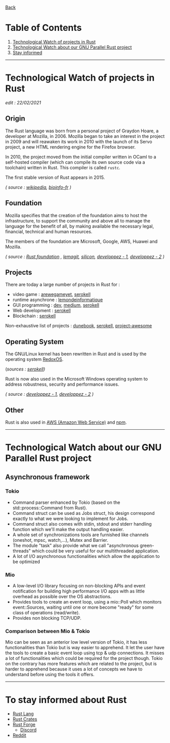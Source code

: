 [Back](README.md)

# Table of Contents
1. [Technological Watch of projects in Rust](#Technological-Watch-of-projects-in-Rust)
2. [Technological Watch about our GNU Parallel Rust project](#Technological-Watch-about-our-GNU-Parallel-Rust-project)
3. [Stay informed](#To-stay-informed-about-Rust)
---

# Technological Watch of projects in Rust

*edit : 22/02/2021*

## Origin
<!-- sources -->
[orn1]: https://fr.wikipedia.org/wiki/Rust_(langage)#Histoire
[orn2]: https://bioinfo-fr.net/rust-un-heros-au-secours-de-la-bio-informatique#:~:text=Les%20origines,qu'il%20va%20nommer%20Rust.&text=Ils%20d%C3%A9cid%C3%A8rent%20donc%20d'utiliser,:%20rapidit%C3%A9,%20concurrence%20et%20s%C3%A9curit%C3%A9.
<!--  -->

The Rust language was born from a personal project of Graydon Hoare, a developer at Mozilla, in 2006. Mozilla began to take an interest in the project in 2009 and will reawaken its work in 2010 with the launch of its Servo project, a new HTML rendering engine for the Firefox browser. 

In 2010, the project moved from the initial compiler written in OCaml to a self-hosted compiler (which can compile its own source code via a toolchain) written in Rust. This compiler is called `rustc`.

The first stable version of Rust appears in 2015.

*( source : [wikipedia][orn1], [bioinfo-fr][orn2] )*

## Foundation
<!-- sources -->
[fd1]: https://foundation.rust-lang.org "Rust Foundation Website"
[fd2]: https://www.lemagit.fr/actualites/252488003/Open-Source-Rust-aura-bientot-le-droit-a-sa-propre-fondation
[fd3]: https://rust.developpez.com/actu/312489/Microsoft-Google-AWS-Huawei-et-Mozilla-s-associent-pour-creer-la-Fondation-Rust-une-organisation-a-but-non-lucratif-chargee-de-gerer-le-langage-de-programmation/
[fd4]: https://www.silicon.fr/fondation-rust-envol-361459.html#
[fd5]: https://rust.developpez.com/actu/308193/L-equipe-Rust-annonce-la-creation-d-une-fondation-pour-le-langage-de-programmation-avant-la-fin-de-l-annee-l-assistance-de-Mozilla-sur-les-plans-legaux-et-financiers-n-etant-plus-suffisante/
<!--  -->

Mozilla specifies that the creation of the foundation aims to host the infrastructure, to support the community and above all to manage the language for the benefit of all, by making available the necessary legal, financial, technical and human resources.

The members of the foundation are Microsoft, Google, AWS, Huawei and Mozilla.

*( source : [Rust foundation][fd1] , [lemagit][fd2], [silicon][fd4], [developpez - 1][fd3], [developpez - 2][fd5] )*

## Projects
<!-- sources -->
[pj1]: https://arewegameyet.rs/
[pj2]: https://www.lemondeinformatique.fr/actualites/lire-le-runtime-tokio-rust-atteint-le-statut-10-81740.html
[pj3]: https://www.dunebook.com/amazing-rust-opensource-projects/
[pj4]: https://medium.com/digitalfrontiers/gui-programming-with-rust-c71fe4051b1a
[pj5]: https://dev.to/davidedelpapa/rust-gui-introduction-a-k-a-the-state-of-rust-gui-libraries-as-of-january-2021-40gl
[pj6]: https://serokell.io/blog/open-source-rust
[pj7]: https://project-awesome.org/rust-unofficial/awesome-rust
<!--  -->
There are today a large number of projects in Rust for :
- video game : [arewegameyet][pj1], [serokell](https://serokell.io/blog/open-source-rust#game-development)
- runtime asynchrone : [lemondeinformatique][pj2]
- GUI programming : [dev][pj5], [medium][pj4], [serokell](https://serokell.io/blog/open-source-rust#gui-development)
- Web development : [serokell](https://serokell.io/blog/open-source-rust#web-development-frameworks-for-rust)
- Blockchain : [serokell](https://serokell.io/blog/open-source-rust#blockchain)


Non-exhaustive list of projects : [dunebook][pj3], [serokell][pj6], [project-awesome][pj7]

## Operating System
<!-- sources -->
[os1]: https://www.redox-os.org/ "RedoxOS Website"
[os2]: https://rust.developpez.com/actu/301923/Microsoft-annonce-Rust-WinRT-une-projection-du-langage-Rust-pour-les-API-Windows-Runtime-implementee-comme-une-bibliotheque-basee-sur-des-fichiers-d-en-tete/
[os3]: https://windows.developpez.com/actu/311913/Microsoft-unifie-toutes-les-API-Windows-sous-une-seule-bibliotheque-Rust-generee-a-partir-de-metadonnees/
[os4]: https://serokell.io/blog/open-source-rust#operating-systems

The GNU/Linux kernel has been rewritten in Rust and is used by the operating system [RedoxOS][os1].

(*sources : [serokell][os4])*

Rust is now also used in the Microsoft Windows operating system to address robustness, security and performance issues.

*( source : [developpez - 1][os2], [developpez - 2][os3] )*

## Other
<!-- sources -->
[oth1]: https://aws.amazon.com/fr/blogs/opensource/why-aws-loves-rust-and-how-wed-like-to-help/
[oth2]: https://www.developpez.com/actu/249515/L-equipe-de-npm-choisit-Rust-pour-gerer-les-goulots-d-etranglement-lies-au-CPU-au-detriment-de-Go-C-Cplusplus-et-Java-voici-les-raisons-de-ce-choix/
<!--  -->

Rust is also used in [AWS (Amazon Web Service)][oth1] and [npm][oth2].

---
# Technological Watch about our GNU Parallel Rust project

## Asynchronous framework
### Tokio
- Command parser enhanced by Tokio (based on the std::process::Command from Rust).   
- Command struct can be used as Jobs struct, his design correspond exactly to what we were looking to implement for Jobs.   
- Command struct also comes with stdin, stdout and stderr handling function which we'll make the output handling easier.   
- A whole set of synchronizations tools are furnished like channels (oneshot, mpsc, watch,...), Mutex and Barrier.
- The module "task" also provide what we call "asynchronous green-threads" which could be very useful for our multithreaded application.
- A lot of I/O asynchronous functionalities which allow the application to be optimized

### Mio
- A low-level I/O library focusing on non-blocking APIs and event notification for building high performance I/O apps with as little overhead as possible over the OS abstractions.   
- Provides tools to create an event loop, using a mio::Poll which monitors event::Sources, waiting until one or more become "ready" for some class of operations (read/write).
- Provides non blocking TCP/UDP.   

### Comparison between Mio & Tokio
Mio can be seen as an anterior low level version of Tokio, it has less functionalities than Tokio but is way easier to apprehend. It let the user have the tools to create a basic event loop using tcp & udp connections. It misses a lot of functionalities which could be required for the project though.
Tokio on the contrary has more features which are related to the project, but is harder to apprehend because it uses a lot of concepts we have to understand before using the tools it offers.

---
# To stay informed about Rust
<!-- sources -->
[tw0]: https://www.rust-lang.org/fr
[tw1]: https://crates.io
[tw2]: https://forge.rust-lang.org/index.html
[tw3]: https://www.reddit.com/r/rust/
<!--  -->

- [Rust Lang][tw0]
- [Rust Crates][tw1]
- [Rust Forge][tw2]
    - [Discord](https://discord.gg/rust-lang)
- [Reddit][tw3]

